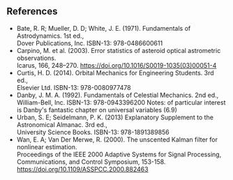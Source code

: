 ## References
* Bate, R. R; Mueller, D. D; White, J. E. (1971). Fundamentals of Astrodynamics. 1st ed.,  
    Dover Publications, Inc. ISBN-13: 978-0486600611
* Carpino, M. et al. (2003). Error statistics of asteroid optical astrometric observations.  
    Icarus, 166, 248–270. https://doi.org/10.1016/S0019-1035(03)00051-4
* Curtis, H. D. (2014). Orbital Mechanics for Engineering Students. 3rd ed.,  
    Elsevier Ltd. ISBN-13: 978-0080977478
* Danby, J. M. A. (1992). Fundamentals of Celestial Mechanics. 2nd ed.,  
    William-Bell, Inc. ISBN-13: 978-0943396200
    Notes: of particular interest is Danby's fantastic chapter on universal variables (6.9)
* Urban, S. E; Seidelmann, P. K. (2013) Explanatory Supplement to the Astronomical Almanac. 3rd ed.,  
    University Science Books. ISBN-13: 978-1891389856
* Wan, E. A; Van Der Merwe, R. (2000). The unscented Kalman filter for nonlinear estimation.  
    Proceedings of the IEEE 2000 Adaptive Systems for Signal Processing, Communications, and Control Symposium, 153-158. https://doi.org/10.1109/ASSPCC.2000.882463
